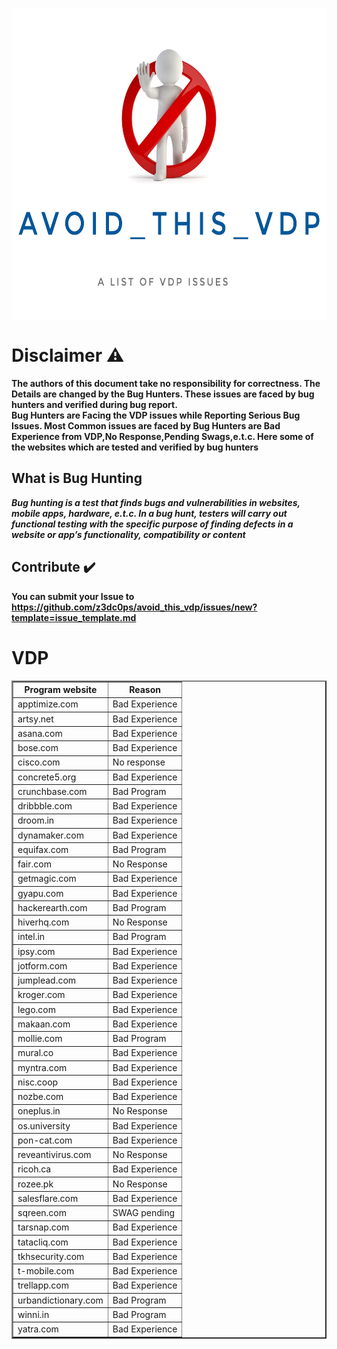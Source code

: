 <p align="center">
<img align="center" width="650px" height="500px;" src="https://github.com/z3dc0ps/avoid_this_vdp/blob/main/dreamstime_s_29280231-dont-do-it-01.jpeg" > 
</p>



# Disclaimer :warning:
**The authors of this document take no responsibility for correctness. The Details are changed by the Bug Hunters. These issues are faced by bug hunters and verified during bug report.**<br>
**Bug Hunters are Facing the VDP issues while Reporting Serious Bug Issues. Most Common issues are faced by Bug Hunters are Bad Experience from VDP,No Response,Pending Swags,e.t.c.
 Here some of the websites which are tested and verified by bug hunters**

## What is Bug Hunting

***Bug hunting is a test that finds bugs and vulnerabilities in websites, mobile apps, hardware, e.t.c. In a bug hunt, testers will carry out functional testing with the specific purpose of finding defects in a website or app’s functionality, compatibility or content***

## Contribute :heavy_check_mark: 

**You can submit your Issue to https://github.com/z3dc0ps/avoid_this_vdp/issues/new?template=issue_template.md**

# VDP

<table border="2" style="border-collapse: collapse;">
	<tr>
		<th>Program website</th>
		<th>Reason</th>
	</tr>
	<tr>
		<td>apptimize.com
</td>
		<td>Bad Experience</td>
	</tr>
	<tr>
		<td>artsy.net
</td>
		<td>Bad Experience</td>
	</tr>
	<tr>
		<td>asana.com
</td>
		<td>Bad Experience</td>
	</tr>
	<tr>
		<td>bose.com</td>
		<td>Bad Experience</td>
	</tr>
	<tr>
		<td>cisco.com</td>
		<td>No response</td>
	</tr>
	<tr>
		<td>concrete5.org</td>
		<td>Bad Experience</td>
	</tr>
	<tr>
		<td>crunchbase.com</td>
		<td>Bad Program</td>
	</tr>
	<tr>
		<td>dribbble.com</td>
		<td>Bad Experience</td>
	</tr>
	<tr>
		<td>droom.in</td>
		<td>Bad Experience</td>
	</tr>
	<tr>
		<td>dynamaker.com</td>
		<td>Bad Experience</td>
	</tr>
	<tr>
		<td>equifax.com</td>
		<td>Bad Program</td>
	</tr>
	<tr>
		<td>fair.com</td>
		<td>No Response</td>
	</tr>
	<tr>
		<td>getmagic.com</td>
		<td>Bad Experience</td>
	</tr>
	<tr>
		<td>gyapu.com</td>
		<td>Bad Experience</td>
	</tr>
	<tr>
		<td>hackerearth.com</td>
		<td>Bad Program</td>
	</tr>
	<tr>
		<td>hiverhq.com</td>
		<td>No Response</td>
	</tr>
	<tr>
		<td>intel.in</td>
		<td>Bad Program</td>
	</tr>
	<tr>
		<td>ipsy.com</td>
		<td>Bad Experience</td>
	</tr>
	<tr>
		<td>jotform.com</td>
		<td>Bad Experience</td>
	</tr>
	<tr>
		<td>jumplead.com</td>
		<td>Bad Experience</td>
	</tr>
	<tr>
		<td>kroger.com</td>
		<td>Bad Experience</td>
	</tr>
	<tr>
		<td>lego.com</td>
		<td>Bad Experience</td>
	</tr>
	<tr>
		<td>makaan.com</td>
		<td>Bad Experience</td>
	</tr>
	<tr>
		<td>mollie.com</td>
		<td>Bad Program</td>
	</tr>
	<tr>
		<td>mural.co</td>
		<td>Bad Experience</td>
	</tr>
	<tr>
		<td>myntra.com</td>
		<td>Bad Experience</td>
	</tr>
	<tr>
		<td>nisc.coop</td>
		<td>Bad Experience</td>
	</tr>
	<tr>
		<td>nozbe.com</td>
		<td>Bad Experience</td>
	</tr>
	<tr>
		<td>oneplus.in</td>
		<td>No Response</td>
	</tr>
	<tr>
		<td>os.university</td>
		<td>Bad Experience</td>
	</tr>
	<tr>
		<td>pon-cat.com</td>
		<td>Bad Experience</td>
	</tr>
	<tr>
		<td>reveantivirus.com</td>
		<td>No Response</td>
	</tr>
	<tr>
		<td>ricoh.ca</td>
		<td>Bad Experience</td>
	</tr>
	<tr>
		<td>rozee.pk</td>
		<td>No Response</td>
	</tr>
	<tr>
		<td>salesflare.com</td>
		<td>Bad Experience</td>
	</tr>
	<tr>
		<td>sqreen.com</td>
		<td>SWAG pending</td>
	</tr>
	<tr>
		<td>tarsnap.com</td>
		<td>Bad Experience</td>
	</tr>
	<tr>
		<td>tatacliq.com</td>
		<td>Bad Experience</td>
	</tr>
	<tr>
		<td>tkhsecurity.com</td>
		<td>Bad Experience</td>
	</tr>
	<tr>
		<td>t-mobile.com</td>
		<td>Bad Experience</td>
	</tr>
	<tr>
		<td>trellapp.com</td>
		<td>Bad Experience</td>
	</tr>
	<tr>
		<td>urbandictionary.com</td>
		<td>Bad Program</td>
	</tr>
	<tr>
		<td>winni.in</td>
		<td>Bad Program</td>
	</tr>
	<tr>
		<td>yatra.com</td>
		<td>Bad Experience</td>
	</tr>

</table>
